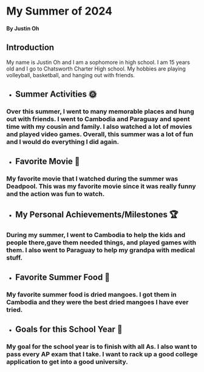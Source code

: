 # **My Summer of 2024**
#### By Justin Oh

## Introduction 
My name is Justin Oh and I am a sophomore in high school. I am 15 years old and I go to Chatsworth Charter High school. My hobbies are playing volleyball, basketball, and hanging out with friends.
- ## Summer Activities 🌞
### Over this summer, I went to many memorable places and hung out with friends. I went to Cambodia and Paraguay and spent time with my cousin and family. I also watched a lot of movies and played video games. Overall, this summer was a lot of fun and I would do everything I did again.

- ## Favorite Movie 🍿
### My favorite movie that I watched during the summer was Deadpool. This was my favorite movie since it was really funny and the action was fun to watch.

- ## My Personal Achievements/Milestones 🏆
### During my summer, I went to Cambodia to help the kids and people there,gave them needed things, and played games with them. I also went to Paraguay to help my grandpa with medical stuff.

- ## Favorite Summer Food 🥭
### My favorite summer food is dried mangoes. I got them in Cambodia and they were the best dried mangoes I have ever tried.

- ## Goals for this School Year 📖
### My goal for the school year is to finish with all As. I also want to pass every AP exam that I take. I want to rack up a good college application to get into a good university.
